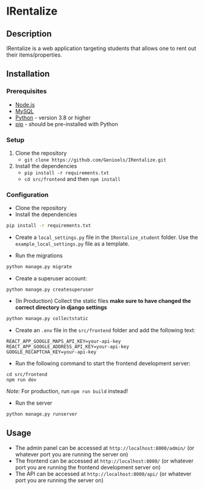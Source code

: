 # IRentalize

## Description

IRentalize is a web application targeting students that allows one to rent out their items/properties.

## Installation

### Prerequisites

- [Node.js](https://nodejs.org/en/)
- [MySQL](https://www.mysql.com/)
- [Python](https://www.python.org/) - version 3.8 or higher
- [pip](https://pip.pypa.io/en/stable/) - should be pre-installed with Python

### Setup

1. Clone the repository
    - `git clone https://github.com/Geniools/IRentalize.git`
2. Install the dependencies
    - `pip install -r requirements.txt`
    - `cd src/frontend` and then `npm install`

### Configuration

- Clone the repository
- Install the dependencies

```bash
pip install -r requirements.txt
```

- Create a `local_settings.py` file in the `IRentalize_student` folder. Use the `example_local_settings.py` file as a
  template.

- Run the migrations

```bash
python manage.py migrate
```

- Create a superuser account:

```
python manage.py createsuperuser
```

- (In Production) Collect the static files **make sure to have changed the correct directory in django settings**

```bash
python manage.py collectstatic
```

- Create an ``.env`` file in the ``src/frontend`` folder and add the following text:

```dotenv
REACT_APP_GOOGLE_MAPS_API_KEY=your-api-key
REACT_APP_GOOGLE_ADDRESS_API_KEY=your-api-key
GOOGLE_RECAPTCHA_KEY=your-api-key
```

- Run the following command to start the frontend development server:

```
cd src/frontend 
npm run dev
```

*Note:* For production, run `npm run build` instead!

- Run the server

```bash
python manage.py runserver
```

## Usage

- The admin panel can be accessed at `http://localhost:8000/admin/` (or whatever port you are running the server on)
- The frontend can be accessed at `http://localhost:8000/` (or whatever port you are running the frontend development
  server on)
- The API can be accessed at `http://localhost:8000/api/` (or whatever port you are running the server on)
